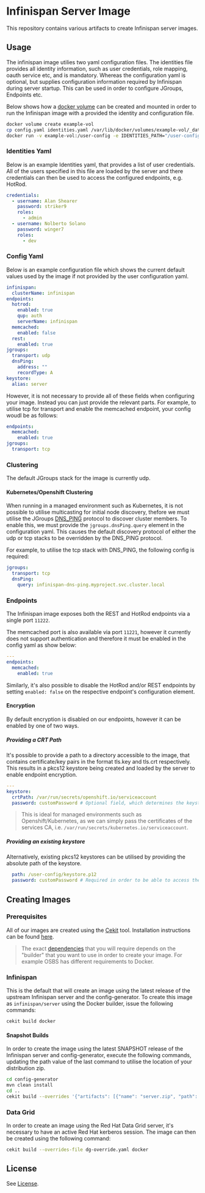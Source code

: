 # Infinispan Server Image

This repository contains various artifacts to create Infinispan server images.

## Usage
The infinispan image utilies two yaml configuration files. The identities file provides all identity information, such as
user credentials, role mapping, oauth service etc, and is mandatory. Whereas the configuration yaml is optional, but
supplies configuration information required by Infinispan during server startup. This can be used in order to configure
JGroups, Endpoints etc.

Below shows how a [docker volume](https://docs.docker.com/storage/volumes/) can be created and mounted in order to run
the Infinispan image with a provided the identity and configuration file.

```bash
docker volume create example-vol
cp config.yaml identities.yaml /var/lib/docker/volumes/example-vol/_data
docker run -v example-vol:/user-config -e IDENTITIES_PATH="/user-config/identities.yaml" -e CONFIG_PATH="/user-config/config.yaml" infinispan/server
```
### Identities Yaml
Below is an example Identities yaml, that provides a list of user credentials. All of the users specified in this
file are loaded by the server and there credentials can then be used to access the configured endpoints, e.g. HotRod.

```yaml
credentials:
  - username: Alan Shearer
    password: striker9
    roles:
      - admin
  - username: Nolberto Solano
    password: winger7
    roles:
      - dev
```

### Config Yaml
Below is an example configuration file which shows the current default values used by the image if not provided by the
user configuration yaml.
```yaml
infinispan:
  clusterName: infinispan
endpoints:
  hotrod:
    enabled: true
    qup: auth
    serverName: infinispan
  memcached:
    enabled: false
  rest:
    enabled: true
jgroups:
  transport: udp
  dnsPing:
    address: ""
    recordType: A
keystore:
  alias: server
```
However, it is not necessary to provide all of these fields when configuring your image. Instead you can just provide
the relevant parts. For example, to utilise tcp for transport and enable the memcached endpoint, your config woudl be
as follows:

```yaml
endpoints:
  memcached:
    enabled: true
jgroups:
  transport: tcp
```

### Clustering
The default JGroups stack for the image is currently udp.

#### Kubernetes/Openshift Clustering
When running in a managed environment such as Kubernetes, it is not possible to utilise multicasting for initial node
discovery, thefore we must utilise the JGroups [DNS_PING](http://jgroups.org/manual4/index.html#_dns_ping) protocol to
discover cluster members. To enable this, we must provide the `jgroups.dnsPing.query` element in the configuration yaml.
This causes the default discovery protocol of either the udp or tcp stacks to be overridden by the DNS_PING protocol.

For example, to utilise the tcp stack with DNS_PING, the following config is required:

```yaml
jgroups:
  transport: tcp
  dnsPing:
    query: infinispan-dns-ping.myproject.svc.cluster.local
```

### Endpoints
The Infinispan image exposes both the REST and HotRod endpoints via a single port `11222`.

The memcached port is also available via port `11221`, however it currently does not support authentication and therefore
it must be enabled in the config yaml as show below:
```yaml
---
endpoints:
  memcached:
    enabled: true
```
Similarly, it's also possible to disable the HotRod and/or REST endpoints by setting `enabled: false` on the respective
endpoint's configuration element.

#### Encryption
By default encryption is disabled on our endpoints, however it can be enabled by one of two ways.

##### Providing a CRT Path
It's possible to provide a path to a directory accessible to the image, that contains certificate/key pairs in the
format tls.key and tls.crt respectively. This results in a pkcs12 keystore being created and loaded by the server to
enable endpoint encryption.

```yaml
---
keystore:
  crtPath: /var/run/secrets/openshift.io/serviceaccount
  password: customPassword # Optional field, which determines the keystore's password, otherwise a default is used.
```

> This is ideal for managed environments such as Openshift/Kubernetes, as we can simply pass the certificates of the
services CA, i.e. `/var/run/secrets/kubernetes.io/serviceaccount`.

##### Providing an existing keystore
Alternatively, existing pkcs12 keystores can be utilised by providing the absolute path of the keystore.

```yaml
  path: /user-config/keystore.p12
  password: customPassword # Required in order to be able to access the keystore
```

## Creating Images
### Prerequisites
All of our images are created using the [Cekit](https://cekit.io) tool. Installation instructions can be found [here](https://docs.cekit.io/en/latest/handbook/installation/instructions.html).

> The exact [dependencies](https://docs.cekit.io/en/latest/handbook/installation/dependencies.html#) that you will require depends on the "builder" that you want to use in order to create your image. For example OSBS has different requirements to Docker.

### Infinispan
This is the default that will create an image using the latest release of the upstream Infinispan server and the
config-generator. To create this image as `infinispan/server` using the Docker builder, issue the following commands:
```bash
cekit build docker
```

#### Snapshot Builds
In order to create the image using the latest SNAPSHOT release of the Infinispan server and config-generator, execute
the following commands, updating the path value of the last command to utilise the location of your distribution zip.

```bash
cd config-generator
mvn clean install
cd ..
cekit build --overrides '{"artifacts": [{"name": "server.zip", "path": "infinispan-server-10.0.0-SNAPSHOT.zip"}]}' docker
```

### Data Grid
In order to create an image using the Red Hat Data Grid server, it's necessary to have an active Red Hat kerberos session. The image can then be created using the following command:
```bash
cekit build --overrides-file dg-override.yaml docker
```

## License
See [License](LICENSE.md).
